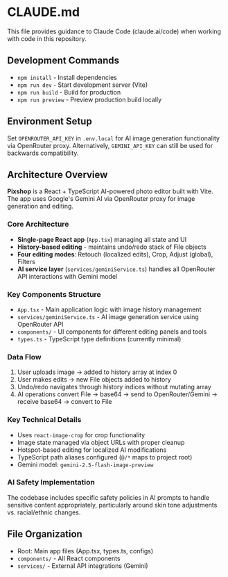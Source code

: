 # CLAUDE.md

This file provides guidance to Claude Code (claude.ai/code) when working with code in this repository.

## Development Commands

- `npm install` - Install dependencies
- `npm run dev` - Start development server (Vite)
- `npm run build` - Build for production
- `npm run preview` - Preview production build locally

## Environment Setup

Set `OPENROUTER_API_KEY` in `.env.local` for AI image generation functionality via OpenRouter proxy. Alternatively, `GEMINI_API_KEY` can still be used for backwards compatibility.

## Architecture Overview

**Pixshop** is a React + TypeScript AI-powered photo editor built with Vite. The app uses Google's Gemini AI via OpenRouter proxy for image generation and editing.

### Core Architecture

- **Single-page React app** (`App.tsx`) managing all state and UI
- **History-based editing** - maintains undo/redo stack of File objects
- **Four editing modes**: Retouch (localized edits), Crop, Adjust (global), Filters
- **AI service layer** (`services/geminiService.ts`) handles all OpenRouter API interactions with Gemini model

### Key Components Structure

- `App.tsx` - Main application logic with image history management
- `services/geminiService.ts` - AI image generation service using OpenRouter API
- `components/` - UI components for different editing panels and tools
- `types.ts` - TypeScript type definitions (currently minimal)

### Data Flow

1. User uploads image → added to history array at index 0
2. User makes edits → new File objects added to history 
3. Undo/redo navigates through history indices without mutating array
4. AI operations convert File → base64 → send to OpenRouter/Gemini → receive base64 → convert to File

### Key Technical Details

- Uses `react-image-crop` for crop functionality
- Image state managed via object URLs with proper cleanup
- Hotspot-based editing for localized AI modifications
- TypeScript path aliases configured (`@/*` maps to project root)
- Gemini model: `gemini-2.5-flash-image-preview`

### AI Safety Implementation

The codebase includes specific safety policies in AI prompts to handle sensitive content appropriately, particularly around skin tone adjustments vs. racial/ethnic changes.

## File Organization

- Root: Main app files (App.tsx, types.ts, configs)
- `components/` - All React components
- `services/` - External API integrations (Gemini)